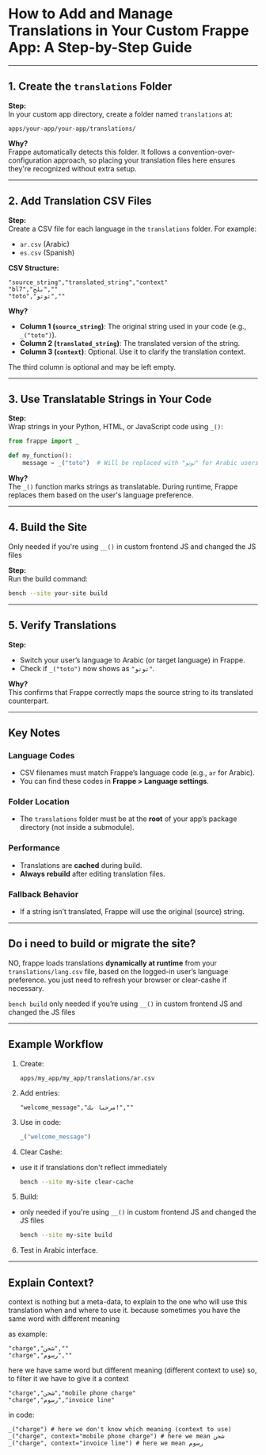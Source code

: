 # How to Add and Manage Translations in Your Custom Frappe App: A Step-by-Step Guide

---

## 1. Create the `translations` Folder

**Step:**  
In your custom app directory, create a folder named `translations` at:

```
apps/your-app/your-app/translations/
```

**Why?**  
Frappe automatically detects this folder. It follows a convention-over-configuration approach, so placing your translation files here ensures they're recognized without extra setup.

---

## 2. Add Translation CSV Files

**Step:**  
Create a CSV file for each language in the `translations` folder. For example:

- `ar.csv` (Arabic)
- `es.csv` (Spanish)

**CSV Structure:**

```csv
"source_string","translated_string","context"
"bl7","بلح",""
"toto","توتو",""
```

**Why?**

- **Column 1 (`source_string`)**: The original string used in your code (e.g., `_("toto")`).
- **Column 2 (`translated_string`)**: The translated version of the string.
- **Column 3 (`context`)**: Optional. Use it to clarify the translation context.

The third column is optional and may be left empty.

---

## 3. Use Translatable Strings in Your Code

**Step:**  
Wrap strings in your Python, HTML, or JavaScript code using `_()`:

```python
from frappe import _

def my_function():
    message = _("toto")  # Will be replaced with "توتو" for Arabic users
```

**Why?**  
The `_()` function marks strings as translatable. During runtime, Frappe replaces them based on the user's language preference.

---

## 4. Build the Site

Only needed if you're using `__()` in custom frontend JS and changed the JS files

**Step:**  
Run the build command:

```bash
bench --site your-site build
```

---

## 5. Verify Translations

**Step:**

- Switch your user’s language to Arabic (or target language) in Frappe.
- Check if `_("toto")` now shows as `"توتو"`.

**Why?**  
This confirms that Frappe correctly maps the source string to its translated counterpart.

---

## Key Notes

### Language Codes
- CSV filenames must match Frappe’s language code (e.g., `ar` for Arabic).
- You can find these codes in **Frappe > Language settings**.

### Folder Location
- The `translations` folder must be at the **root** of your app’s package directory (not inside a submodule).

### Performance
- Translations are **cached** during build.
- **Always rebuild** after editing translation files.

### Fallback Behavior
- If a string isn’t translated, Frappe will use the original (source) string.

---
## Do i need to build or migrate the site?

NO, frappe loads translations **dynamically at runtime** from your `translations/lang.csv` file, based on the logged-in user’s language preference.
you just need to refresh your browser or clear-cashe if necessary.

`bench build` only needed if you’re using `__()` in custom frontend JS and changed the JS files

---

## Example Workflow

1. Create:  
   ```
   apps/my_app/my_app/translations/ar.csv
   ```

2. Add entries:  
   ```csv
   "welcome_message","مرحبا بك!",""
   ```

3. Use in code:  
   ```python
   _("welcome_message")
   ```

4. Clear Cashe:  
- use it if translations don't reflect immediately
   ```bash
   bench --site my-site clear-cache
   ```
5. Build:
 - only needed if you're using `__()` in custom frontend JS and changed the JS files
   ```bash
   bench --site my-site build
   ```
6. Test in Arabic interface.

---
## Explain Context?

context is nothing but a meta-data,
to explain to the one who will use this translation when and where to use it.
because sometimes you have the same word with different meaning

as example:

```
"charge","شحن",""
"charge","رسوم",""
```

here we have same word but different meaning (different context to use)
so, to filter it we have to give it a context

```
"charge","شحن","mobile phone charge"
"charge","رسوم","invoice line"
```

in code:

```
_("charge") # here we don't know which meaning (context to use)
_("charge", context="mobile phone charge") # here we mean شحن
_("charge", context="invoice line") # here we mean رسوم
```